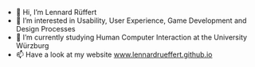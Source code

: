 - 👋 Hi, I’m Lennard Rüffert
- 👀 I’m interested in Usability, User Experience, Game Development and Design Processes
- 🌱 I’m currently studying Human Computer Interaction at the University Würzburg
- 📫 Have a look at my website www.lennardrueffert.github.io

<!---
Pixelhuber/Pixelhuber is a ✨ special ✨ repository because its `README.md` (this file) appears on your GitHub profile.
You can click the Preview link to take a look at your changes.
--->
